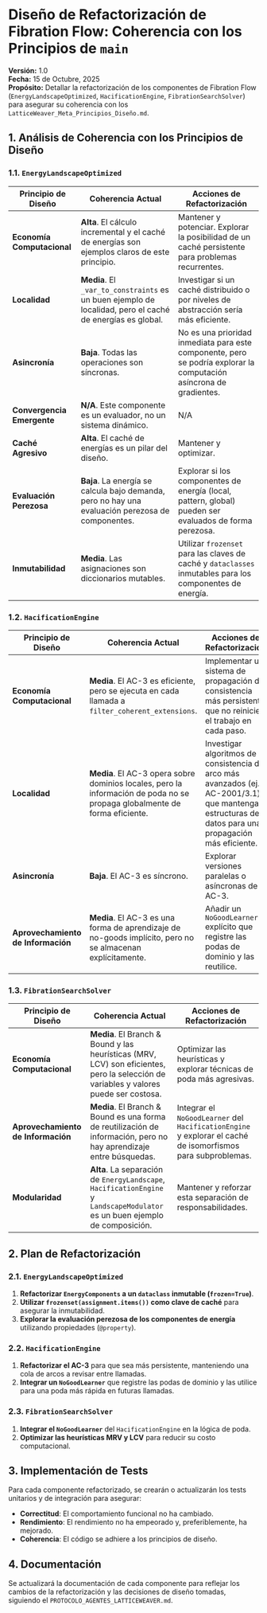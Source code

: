 # Diseño de Refactorización de Fibration Flow: Coherencia con los Principios de `main`

**Versión:** 1.0  
**Fecha:** 15 de Octubre, 2025  
**Propósito:** Detallar la refactorización de los componentes de Fibration Flow (`EnergyLandscapeOptimized`, `HacificationEngine`, `FibrationSearchSolver`) para asegurar su coherencia con los `LatticeWeaver_Meta_Principios_Diseño.md`.

## 1. Análisis de Coherencia con los Principios de Diseño

### 1.1. `EnergyLandscapeOptimized`

| Principio de Diseño | Coherencia Actual | Acciones de Refactorización |
|---|---|---|
| **Economía Computacional** | **Alta**. El cálculo incremental y el caché de energías son ejemplos claros de este principio. | Mantener y potenciar. Explorar la posibilidad de un caché persistente para problemas recurrentes. |
| **Localidad** | **Media**. El `_var_to_constraints` es un buen ejemplo de localidad, pero el caché de energías es global. | Investigar si un caché distribuido o por niveles de abstracción sería más eficiente. |
| **Asincronía** | **Baja**. Todas las operaciones son síncronas. | No es una prioridad inmediata para este componente, pero se podría explorar la computación asíncrona de gradientes. |
| **Convergencia Emergente** | **N/A**. Este componente es un evaluador, no un sistema dinámico. | N/A |
| **Caché Agresivo** | **Alta**. El caché de energías es un pilar del diseño. | Mantener y optimizar. |
| **Evaluación Perezosa** | **Baja**. La energía se calcula bajo demanda, pero no hay una evaluación perezosa de componentes. | Explorar si los componentes de energía (local, pattern, global) pueden ser evaluados de forma perezosa. |
| **Inmutabilidad** | **Media**. Las asignaciones son diccionarios mutables. | Utilizar `frozenset` para las claves de caché y `dataclasses` inmutables para los componentes de energía. |

### 1.2. `HacificationEngine`

| Principio de Diseño | Coherencia Actual | Acciones de Refactorización |
|---|---|---|
| **Economía Computacional** | **Media**. El AC-3 es eficiente, pero se ejecuta en cada llamada a `filter_coherent_extensions`. | Implementar un sistema de propagación de consistencia más persistente que no reinicie el trabajo en cada paso. |
| **Localidad** | **Media**. El AC-3 opera sobre dominios locales, pero la información de poda no se propaga globalmente de forma eficiente. | Investigar algoritmos de consistencia de arco más avanzados (ej. AC-2001/3.1) que mantengan estructuras de datos para una propagación más eficiente. |
| **Asincronía** | **Baja**. El AC-3 es síncrono. | Explorar versiones paralelas o asíncronas de AC-3. |
| **Aprovechamiento de Información** | **Media**. El AC-3 es una forma de aprendizaje de no-goods implícito, pero no se almacenan explícitamente. | Añadir un `NoGoodLearner` explícito que registre las podas de dominio y las reutilice. |

### 1.3. `FibrationSearchSolver`

| Principio de Diseño | Coherencia Actual | Acciones de Refactorización |
|---|---|---|
| **Economía Computacional** | **Media**. El Branch & Bound y las heurísticas (MRV, LCV) son eficientes, pero la selección de variables y valores puede ser costosa. | Optimizar las heurísticas y explorar técnicas de poda más agresivas. |
| **Aprovechamiento de Información** | **Media**. El Branch & Bound es una forma de reutilización de información, pero no hay aprendizaje entre búsquedas. | Integrar el `NoGoodLearner` del `HacificationEngine` y explorar el caché de isomorfismos para subproblemas. |
| **Modularidad** | **Alta**. La separación de `EnergyLandscape`, `HacificationEngine` y `LandscapeModulator` es un buen ejemplo de composición. | Mantener y reforzar esta separación de responsabilidades. |

## 2. Plan de Refactorización

### 2.1. `EnergyLandscapeOptimized`

1.  **Refactorizar `EnergyComponents` a un `dataclass` inmutable (`frozen=True`)**.
2.  **Utilizar `frozenset(assignment.items())` como clave de caché** para asegurar la inmutabilidad.
3.  **Explorar la evaluación perezosa de los componentes de energía** utilizando propiedades (`@property`).

### 2.2. `HacificationEngine`

1.  **Refactorizar el AC-3** para que sea más persistente, manteniendo una cola de arcos a revisar entre llamadas.
2.  **Integrar un `NoGoodLearner`** que registre las podas de dominio y las utilice para una poda más rápida en futuras llamadas.

### 2.3. `FibrationSearchSolver`

1.  **Integrar el `NoGoodLearner`** del `HacificationEngine` en la lógica de poda.
2.  **Optimizar las heurísticas MRV y LCV** para reducir su costo computacional.

## 3. Implementación de Tests

Para cada componente refactorizado, se crearán o actualizarán los tests unitarios y de integración para asegurar:

*   **Correctitud**: El comportamiento funcional no ha cambiado.
*   **Rendimiento**: El rendimiento no ha empeorado y, preferiblemente, ha mejorado.
*   **Coherencia**: El código se adhiere a los principios de diseño.

## 4. Documentación

Se actualizará la documentación de cada componente para reflejar los cambios de la refactorización y las decisiones de diseño tomadas, siguiendo el `PROTOCOLO_AGENTES_LATTICEWEAVER.md`.

